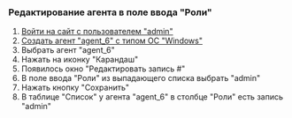 ### Редактирование агента в поле ввода "Роли"

1. [Войти на сайт с пользователем "admin"](../../../../0.%20Шаги/1.%20Войти%20на%20сайт%20с%20пользователем%20username.md)
1. [Создать агент "agent_6" с типом ОС "Windows"](../../../../0.%20Шаги/3.%20Создать%20агент%20${agent}%20с%20типом%20ОС%20${os_type}.md)
1. Выбрать агент "agent_6"
1. Нажать на иконку "Карандаш"
1. Появилось окно "Редактировать запись #"
1. В поле ввода "Роли" из выпадающего списка выбрать "admin"
1. Нажать кнопку "Сохранить"
1. В таблице "Список" у агента "agent_6" в столбце "Роли" есть запись "admin"